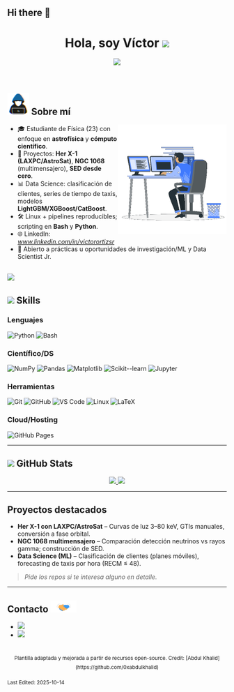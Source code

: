 ## Hi there 👋

<!--
**SMVictorOrtiz/SMVictorOrtiz** is a ✨ _special_ ✨ repository because its `README.md` (this file) appears on your GitHub profile.

Here are some ideas to get you started:

- 🔭 I’m currently working on ...
- 🌱 I’m currently learning ...
- 👯 I’m looking to collaborate on ...
- 🤔 I’m looking for help with ...
- 💬 Ask me about ...
- 📫 How to reach me: ...
- 😄 Pronouns: ...
- ⚡ Fun fact: ...
-->

<h1 align="center"><b>Hola, soy Víctor</b> <img src="https://media.giphy.com/media/hvRJCLFzcasrR4ia7z/giphy.gif" width="35"></h1>

<p align="center">
  <a href="https://github.com/SMVictorOrtiz">
    <img src="https://readme-typing-svg.herokuapp.com?font=Fira+Code&color=00D1B2&size=24&center=true&vCenter=true&width=700&height=60&lines=Físico+%7C+Astrofísica+computacional;Data+Science+%7C+ML+aplicado;Proyectos:+Her+X-1%2C+NGC+1068%2C+LAXPC;Aprendiendo+y+compartiendo+💫">
  </a>
</p>

<br/>

## <picture><img src="https://raw.githubusercontent.com/0xAbdulKhalid/0xAbdulKhalid/main/assets/mdImages/about_me.gif" width="50"></picture> **Sobre mí**

<picture>
  <img align="right" src="https://raw.githubusercontent.com/0xAbdulKhalid/0xAbdulKhalid/main/assets/mdImages/Right_Side.gif" width="250">
</picture>

- 🎓 Estudiante de Física (23) con enfoque en **astrofísica** y **cómputo científico**.  
- 🔭 Proyectos: **Her X-1 (LAXPC/AstroSat)**, **NGC 1068** (multimensajero), **SED desde cero**.  
- 📊 Data Science: clasificación de clientes, series de tiempo de taxis, modelos **LightGBM/XGBoost/CatBoost**.  
- 🛠️ Linux + pipelines reproducibles; scripting en **Bash** y **Python**.  
- 🌐 LinkedIn: *www.linkedin.com/in/victorortizsr*  
- 💼 Abierto a prácticas u oportunidades de investigación/ML y Data Scientist Jr.

<br clear="both"/>

<img src="https://user-images.githubusercontent.com/73097560/115834477-dbab4500-a447-11eb-908a-139a6edaec5c.gif">

## <img src="https://media2.giphy.com/media/QssGEmpkyEOhBCb7e1/giphy.gif" width="25"> <b>Skills</b>

### Lenguajes
![Python](https://img.shields.io/badge/Python-14354C?style=for-the-badge&logo=python&logoColor=white)
![Bash](https://img.shields.io/badge/Bash-121011?style=for-the-badge&logo=gnubash&logoColor=white)

### Científico/DS
![NumPy](https://img.shields.io/badge/NumPy-013243?style=for-the-badge&logo=numpy&logoColor=white)
![Pandas](https://img.shields.io/badge/Pandas-150458?style=for-the-badge&logo=pandas&logoColor=white)
![Matplotlib](https://img.shields.io/badge/Matplotlib-0C4B33?style=for-the-badge)
![Scikit--learn](https://img.shields.io/badge/Scikit--learn-F7931E?style=for-the-badge&logo=scikitlearn&logoColor=white)
![Jupyter](https://img.shields.io/badge/Jupyter-F37626?style=for-the-badge&logo=jupyter&logoColor=white)

### Herramientas
![Git](https://img.shields.io/badge/Git-F05033?style=for-the-badge&logo=git&logoColor=white)
![GitHub](https://img.shields.io/badge/GitHub-181717?style=for-the-badge&logo=github&logoColor=white)
![VS Code](https://img.shields.io/badge/VS%20Code-0078d7?style=for-the-badge&logo=visualstudiocode&logoColor=white)
![Linux](https://img.shields.io/badge/Linux-FCC624?style=for-the-badge&logo=linux&logoColor=black)
![LaTeX](https://img.shields.io/badge/LaTeX-008080?style=for-the-badge&logo=latex&logoColor=white)

### Cloud/Hosting
![GitHub Pages](https://img.shields.io/badge/GitHub%20Pages-327FC7?style=for-the-badge&logo=github&logoColor=white)

---

## <img src="https://media.giphy.com/media/iY8CRBdQXODJSCERIr/giphy.gif" width="35"> <b>GitHub Stats</b>

<div align="center">


<a href="https://github.com/SMVictorOrtiz">
  <img src="https://github-readme-stats.vercel.app/api?username=SMVictorOrtiz&include_all_commits=true&count_private=true&show_icons=true&line_height=24&title_color=7A7ADB&icon_color=2234AE&text_color=D3D3D3&bg_color=0,000000,130F40" width="450" />
  <img src="https://github-readme-stats.vercel.app/api/top-langs?username=SMVictorOrtiz&show_icons=true&layout=compact&title_color=7A7ADB&icon_color=2234AE&text_color=D3D3D3&bg_color=0,000000,130F40" width="375" />
</a>

</div>

---

## <b>Proyectos destacados</b>

- **Her X-1 con LAXPC/AstroSat** – Curvas de luz 3–80 keV, GTIs manuales, conversión a fase orbital.  
- **NGC 1068 multimensajero** – Comparación detección neutrinos vs rayos gamma; construcción de SED.  
- **Data Science (ML)** – Clasificación de clientes (planes móviles), forecasting de taxis por hora (RECM ≤ 48).

> *Pide los repos si te interesa alguno en detalle.*

---

## <b>Contacto</b> <img src="https://raw.githubusercontent.com/0xAbdulKhalid/0xAbdulKhalid/main/assets/mdImages/handshake.gif" width="60">

<ul>
  <li>
    <a href="https://www.linkedin.com/in/victorortizsr" target="_blank" rel="noopener noreferrer">
      <img src="https://img.shields.io/badge/LinkedIn-victorortizsr-405DE6?style=for-the-badge&logo=linkedin&logoColor=white" />
    </a>
  </li>
  <li>
    <a href="mailto:victor.orsz26@gmail.com" target="_blank" rel="noopener noreferrer">
      <img src="https://img.shields.io/badge/Gmail-victor.orsz26%40gmail.com-EA4335?style=for-the-badge&logo=gmail&logoColor=white" />
    </a>
  </li>
</ul>

<br/>

<div align="center">
  <sub>Plantilla adaptada y mejorada a partir de recursos open-source. Credit: [Abdul Khalid](https://github.com/0xabdulkhalid)</sub>
</div>

<!-- Última edición -->
<sub>Last Edited: 2025-10-14</sub>
